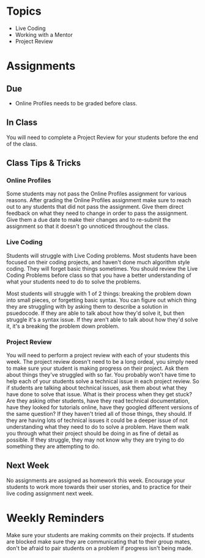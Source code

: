 # Topics

- Live Coding
- Working with a Mentor
- Project Review

# Assignments

## Due

- Online Profiles needs to be graded before class.

## In Class

You will need to complete a Project Review for your students before the end of the class.

## Class Tips & Tricks

### Online Profiles

Some students may not pass the Online Profiles assignment for various reasons. After grading the Online Profiles assignment make sure to reach out to any students that did not pass the assignment. Give them direct feedback on what they need to change in order to pass the assignment. Give them a due date to make their changes and to re-submit the assignment so that it doesn't go unnoticed throughout the class.

### Live Coding

Students will struggle with Live Coding problems. Most students have been focused on their coding projects, and haven't done much algorithm style coding. They will forget basic things sometimes. You should review the Live Coding Problems before class so that you have a better understanding of what your students need to do to solve the problems.

Most students will struggle with 1 of 2 things: breaking the problem down into small pieces, or forgetting basic syntax. You can figure out which thing they are struggling with by asking them to describe a solution in psuedocode. If they are able to talk about how they'd solve it, but then struggle it's a syntax issue. If they aren't able to talk about how they'd solve it, it's a breaking the problem down problem.

### Project Review

You will need to perform a project review with each of your students this week. The project review doesn't need to be a long ordeal, you simply need to make sure your student is making progress on their project. Ask them about things they've struggled with so far. You probably won't have time to help each of your students solve a technical issue in each project review. So if students are talking about technical issues, ask them about what they have done to solve that issue. What is their process when they get stuck? Are they asking other students, have they read technical documentation, have they looked for tutorials online, have they googled different versions of the same question? If they haven't tried all of those things, they should. If they are having lots of technical issues it could be a deeper issue of not understanding what they need to do to solve a problem. Have them walk you through what their project should be doing in as fine of detail as possible. If they struggle, they may not know why they are trying to do something they are attempting to do.

## Next Week

No assignments are assigned as homework this week. Encourage your students to work more towards their user stories, and to practice for their live coding assignment next week.

# Weekly Reminders

Make sure your students are making commits on their projects. If students are blocked make sure they are communicating that to their group mates, don't be afraid to pair students on a problem if progress isn't being made.